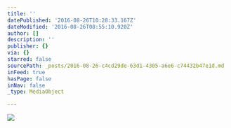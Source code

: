 ```yaml
---
title: ''
datePublished: '2016-08-26T10:28:33.167Z'
dateModified: '2016-08-26T08:55:10.920Z'
author: []
description: ''
publisher: {}
via: {}
starred: false
sourcePath: _posts/2016-08-26-c4cd29de-63d1-4305-a6e6-c74432b47e1d.md
inFeed: true
hasPage: false
inNav: false
_type: MediaObject

---
```

![](https://the-grid-user-content.s3-us-west-2.amazonaws.com/87bf6b76-a05b-4267-b903-9265ce227938.jpg)